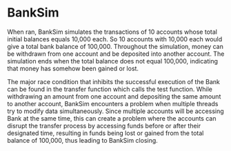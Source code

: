 # BankSim

When ran, BankSim simulates the transactions of 10 accounts whose total initial balances equals 10,000 each. So 10 accounts with 10,000 each would give a total bank balance of 100,000. Throughout the simulation, money can be withdrawn from one account and be deposited into another account. The simulation ends when the total balance does not equal 100,000, indicating that money has somehow been gained or lost.

The major race condition that inhibits the successful execution of the Bank can be found in the transfer function which calls the test function. While withdrawing an amount from one account and depositing the same amount to another account, BankSim encounters a problem when multiple threads try to modify data simultaneously. Since multiple accounts will be accessing Bank at the same time, this can create a problem where the accounts can disrupt the transfer process by accessing funds before or after their designated time, resulting in funds being lost or gained from the total balance of 100,000, thus leading to BankSim closing.
